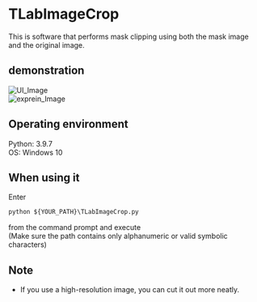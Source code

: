 # TLabImageCrop
This is software that performs mask clipping using both the mask image and the original image.  

## demonstration
![UI_Image](https://user-images.githubusercontent.com/121733943/213375713-eb072071-d181-4572-b934-282436bb0543.png)  
![exprein_Image](https://user-images.githubusercontent.com/121733943/213297583-60b8a58e-1b32-4e3e-a0de-b9ef9ee1bd57.png)  

## Operating environment
Python: 3.9.7  
OS: Windows 10

## When using it
Enter  
  
```python
python ${YOUR_PATH}\TLabImageCrop.py  
```  
from the command prompt and execute  
(Make sure the path contains only alphanumeric or valid symbolic characters)  

## Note
- If you use a high-resolution image, you can cut it out more neatly.  
